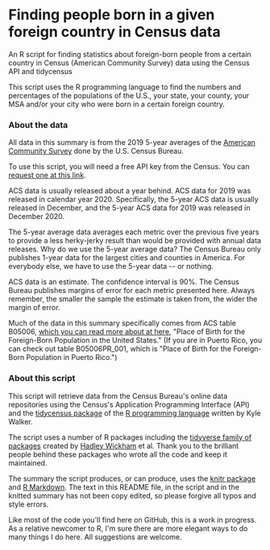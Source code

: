 # Finding people born in a given foreign country in Census data
An R script for finding statistics about foreign-born people from a certain country in Census (American Community Survey) data using the Census API and tidycensus

This script uses the R programming language to find the numbers and percentages of the populations of the U.S., your state, your county, your MSA and/or your city who were born in a certain foreign country. 

### About the data

All data in this summary is from the 2019 5-year averages of the [American Community Survey](https://www.census.gov/programs-surveys/acs) done by the U.S. Census Bureau.

To use this script, you will need a free API key from the Census. You can [request one at this link](https://api.census.gov/data/key_signup.html).

ACS data is usually released about a year behind. ACS data for 2019 was released in calendar year 2020. Specifically, the 5-year ACS data is usually released in December, and the 5-year ACS data for 2019 was released in December 2020. 

The 5-year average data averages each metric over the previous five years to provide a less herky-jerky result than would be provided with annual data releases. Why do we use the 5-year average data? The Census Bureau only publishes 1-year data for the largest cities and counties in America. For everybody else, we have to use the 5-year data -- or nothing. 

ACS data is an estimate. The confidence interval is 90%. The Census Bureau publishes margins of error for each metric presented here. Always remember, the smaller the sample the estimate is taken from, the wider the margin of error. 

Much of the data in this summary specifically comes from ACS table B05006, [which you can read more about at here](https://censusreporter.org/tables/B05006/), "Place of Birth for the Foreign-Born Population in the United States." (If you are in Puerto Rico, you can check out table B05006PR_001, which is "Place of Birth for the Foreign-Born Population in Puerto Rico.")

### About this script

This script will retrieve data from the Census Bureau's online data repositories using the Census's Application Programming Interface (API) and the [tidycensus package](https://walker-data.com/tidycensus/) of the [R programming language](https://en.wikipedia.org/wiki/R_(programming_language)) written by Kyle Walker.

The script uses a number of R packages including the [tidyverse family of packages](https://www.tidyverse.org/) created by [Hadley Wickham](http://hadley.nz/) et al. Thank you to the brilliant people behind these packages who wrote all the code and keep it maintained. 

The summary the script produces, or can produce, uses the [knitr package](https://yihui.org/knitr/) and [R Markdown](https://rmarkdown.rstudio.com/index.html). The text in this README file, in the script and in the knitted summary has not been copy edited, so please forgive all typos and style errors. 

Like most of the code you'll find here on GitHub, this is a work in progress. As a relative newcomer to R, I'm sure there are more elegant ways to do many things I do here. All suggestions are welcome. 


